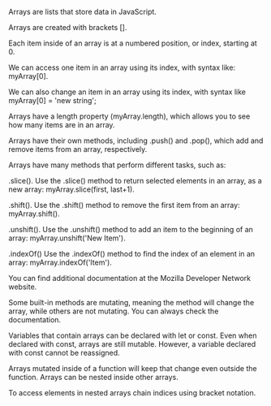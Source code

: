 Arrays are lists that store data in JavaScript.

Arrays are created with brackets [].

Each item inside of an array is at a numbered position, or index, starting at 0.

We can access one item in an array using its index, with syntax like: myArray[0].

We can also change an item in an array using its index, with syntax like myArray[0] = 'new string';

Arrays have a length property (myArray.length), which allows you to see how many items are in an array.

Arrays have their own methods, including .push() and .pop(), which add and remove items from an array, respectively.

Arrays have many methods that perform different tasks, such as:

.slice(). Use the .slice() method to return selected elements in an array, as a new array: myArray.slice(first, last+1).

.shift(). Use the .shift() method to remove the first item from an array: myArray.shift().

.unshift(). Use the .unshift() method to add an item to the beginning of an array: myArray.unshift('New Item').

.indexOf() Use the .indexOf() method to find the index of an element in an array: myArray.indexOf('Item').

You can find additional documentation at the Mozilla Developer Network website.

Some built-in methods are mutating, meaning the method will change the array, while others are not mutating.
You can always check the documentation.

Variables that contain arrays can be declared with let or const. Even when declared with const, arrays are still mutable.
However, a variable declared with const cannot be reassigned.

Arrays mutated inside of a function will keep that change even outside the function.
Arrays can be nested inside other arrays.

To access elements in nested arrays chain indices using bracket notation.
